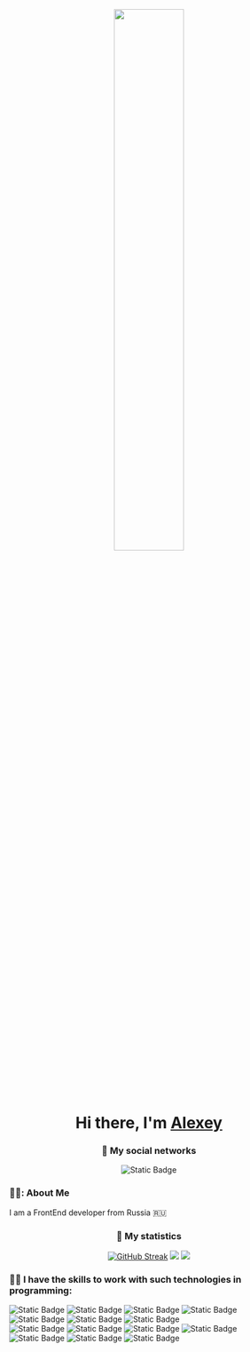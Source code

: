 <div id="header" align="center">
  <img src="https://media.giphy.com/media/gjrYDwbjnK8x36xZIO/giphy.gif?cid=ecf05e471z0dwqpyh3h91kdkts4yi8p80mtdzqrb1v6nxz0f&ep=v1_gifs_related&rid=giphy.gif&ct=s" width="50%"/>
  <h1 styles="text-align: center;">Hi there, I'm <a href="https://github.com/Weronnip" margin-bottom="100px">Alexey</a>
  <h3 styles="text-align: center;">📱 My social networks</h3>
    <img alt="Static Badge" src="https://img.shields.io/badge/VK-%230000?style=for-the-badge&logo=vk&logoColor=white&color=%230077FF&link=https%3A%2F%2Fvk.com%2Fweronnip">
</div>

### :man_technologist:: About Me 
I am a FrontEnd developer from Russia 🇷🇺

<div align="center">
  <h3>🔎 My statistics</h3>
    <a href="https://git.io/streak-stats"><img src="https://github-readme-streak-stats.herokuapp.com?user=Weronnip&theme=react&hide_border=true&border_radius=15&card_width=1000&card_height=200&border=EB4A23" alt="GitHub Streak" /></a>
  <picture align="start">
    <source
      srcset="https://github-readme-stats.vercel.app/api?username=Weronnip&show_icons=true&theme=react"
      media="(prefers-color-scheme: dark)"
    />
    <source
      srcset="https://github-readme-stats.vercel.app/api?username=Weronnip&show_icons=true"
      media="(prefers-color-scheme: dark), (prefers-color-scheme: no-preference)"
    />
    <img src="https://github-readme-stats.vercel.app/api?username=Weronnip&show_icons=true" />
  </picture>

  <picture align="end">
    <source
      srcset="https://github-readme-stats.vercel.app/api/top-langs/?username=Weronnip&layout=compact&theme=react"
      media="(prefers-color-scheme: dark)"
    />
    <source
      srcset="https://github-readme-stats.vercel.app/api/top-langs/?username=Weronnip&layout=compact&show_icons=true"
      media="(prefers-color-scheme: light), (prefers-color-scheme: no-preference)"
    />
  <img src="https://github-readme-stats.vercel.app/api/top-langs/?username=Weronnip&layout=compact&show_icons=true" />
  </picture>

</div>

### 👨‍💻 I have the skills to work  with such technologies in programming: 

<div>
  <img alt="Static Badge" src="https://img.shields.io/badge/TypeScript-%230000?style=for-the-badge&logo=typescript&logoColor=white&color=%233178C6">
    <img alt="Static Badge" src="https://img.shields.io/badge/JavaScript-%230000?style=for-the-badge&logo=javascript&logoColor=white&color=%23F7DF1E">
    <img alt="Static Badge" src="https://img.shields.io/badge/React-%230000?style=for-the-badge&logo=react&logoColor=white&color=%2361DAFB">
    <img alt="Static Badge" src="https://img.shields.io/badge/MySQL-%230000?style=for-the-badge&logo=mysql&logoColor=white&color=004b6b">
    <img alt="Static Badge" src="https://img.shields.io/badge/Git-%230000?style=for-the-badge&logo=git&logoColor=white&color=%23F05032">
    <img alt="Static Badge" src="https://img.shields.io/badge/HTML5-%230000?style=for-the-badge&logo=html5&logoColor=white&color=%23E34F26">
    <img alt="Static Badge" src="https://img.shields.io/badge/axios-%230000?style=for-the-badge&logo=axios&logoColor=white&color=%235A29E4">
    <br />
    <img alt="Static Badge" src="https://img.shields.io/badge/nestjs-%23E0234E?style=for-the-badge&logo=nestjs&logoColor=white">
    <img alt="Static Badge" src="https://img.shields.io/badge/CSS3-%230000?style=for-the-badge&logo=css3&logoColor=white&color=%231572B6">
    <img alt="Static Badge" src="https://img.shields.io/badge/SASS%2FSCSS-%230000?style=for-the-badge&logo=sass&logoColor=white&color=%23CC6699">
    <img alt="Static Badge" src="https://img.shields.io/badge/Tailwind%20CSS-%230000?style=for-the-badge&logo=tailwindcss&logoColor=white&color=%2306B6D4">
    <img alt="Static Badge" src="https://img.shields.io/badge/Drizzle-%230000?style=for-the-badge&logo=drizzle&logoColor=white&color=%23C5F74F">
    <img alt="Static Badge" src="https://img.shields.io/badge/Node.js-%230000?style=for-the-badge&logo=nodedotjs&logoColor=white&color=%235FA04E">
    <img alt="Static Badge" src="https://img.shields.io/badge/Figma-%230000?style=for-the-badge&logo=figma&logoColor=white&color=%23%23F24E1E">

</div>
